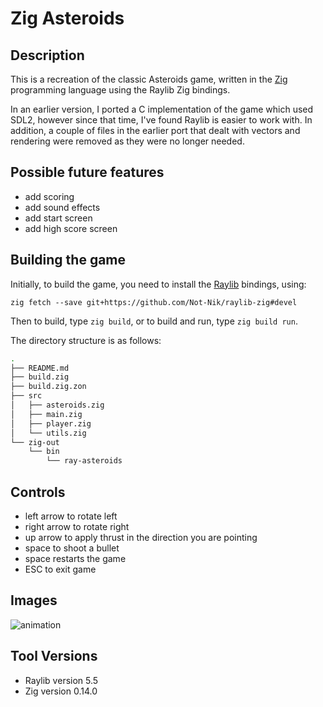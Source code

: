 # Zig Asteroids

## Description

This is a recreation of the classic Asteroids game, written in the [Zig](https://ziglang.org/) programming language using the Raylib Zig bindings. 

In an earlier version, I ported a C implementation of the game which used SDL2, however since that time, I've found Raylib is easier to work with. In addition, a couple of files in the earlier port that dealt with vectors and rendering were removed as they were no longer needed. 

## Possible future features

 * add scoring
 * add sound effects
 * add start screen
 * add high score screen

## Building the game

Initially, to build the game, you need to install the [Raylib](https://github.com/Not-Nik/raylib-zig) bindings, using:

`zig fetch --save git+https://github.com/Not-Nik/raylib-zig#devel`

Then to build, type `zig build`, or to build and run, type `zig build run`.

The directory structure is as follows:

```zsh
.
├── README.md
├── build.zig
├── build.zig.zon
├── src
│   ├── asteroids.zig
│   ├── main.zig
│   ├── player.zig
│   └── utils.zig
└── zig-out
    └── bin
        └── ray-asteroids
```

## Controls
* left arrow to rotate left
* right arrow to rotate right
* up arrow to apply thrust in the direction you are pointing
* space to shoot a bullet
* space restarts the game
* ESC to exit game

## Images
![animation](https://i.imgur.com/vgPzgha.gif)

## Tool Versions

 + Raylib version 5.5
 + Zig version 0.14.0

